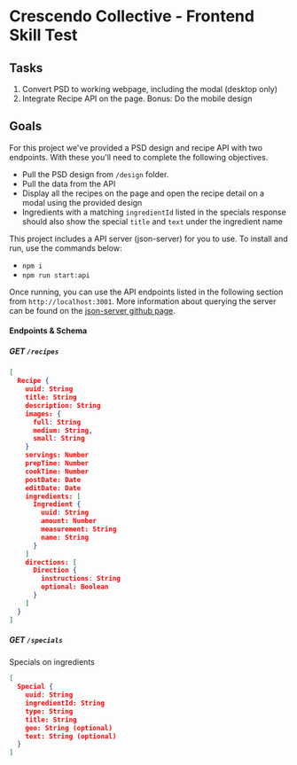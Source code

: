 # Crescendo Collective - Frontend Skill Test

## Tasks
1. Convert PSD to working webpage, including the modal (desktop only)
2. Integrate Recipe API on the page.
Bonus: Do the mobile design
 
## Goals

For this project we've provided a PSD design and recipe API with two endpoints. With these you'll need to complete the following objectives.

- Pull the PSD design from `/design` folder.
- Pull the data from the API
- Display all the recipes on the page and open the recipe detail on a modal using the provided design
- Ingredients with a matching `ingredientId` listed in the specials response should also show the special `title` and `text` under the ingredient name

This project includes a API server (json-server) for you to use. To install and run, use the commands below:

- `npm i`
- `npm run start:api`

Once running, you can use the API endpoints listed in the following section from `http://localhost:3001`. More information about querying the server can be found on the [json-server github page](https://github.com/typicode/json-server).

#### Endpoints & Schema

##### GET `/recipes`

```JSON
[
  Recipe {
    uuid: String
    title: String
    description: String
    images: {
      full: String
      medium: String,
      small: String
    }
    servings: Number
    prepTime: Number
    cookTime: Number
    postDate: Date
    editDate: Date
    ingredients: [
      Ingredient {
        uuid: String
        amount: Number
        measurement: String
        name: String
      }
    ]
    directions: [
      Direction {
        instructions: String
        optional: Boolean
      }
    ]
  }
]
```

##### GET `/specials`

Specials on ingredients

```json
[
  Special {
    uuid: String
    ingredientId: String
    type: String
    title: String
    geo: String (optional)
    text: String (optional)
  }
]
```

